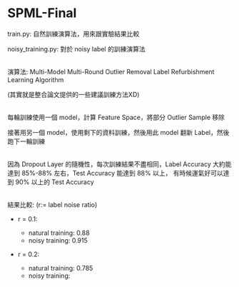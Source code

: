 # SPML-Final

train.py: 自然訓練演算法，用來跟實驗結果比較

noisy_training.py: 對於 noisy label 的訓練演算法  <br /><br />

演算法: Multi-Model Multi-Round Outlier Removal Label Refurbishment Learning Algorithm

(其實就是整合論文提供的一些建議訓練方法XD)  <br /><br />
  
  

每輪訓練使用一個 model，計算 Feature Space，將部分 Outlier Sample 移除

接著用另一個 model，使用剩下的資料訓練，然後用此 model 翻新 Label，然後跑下一輪訓練    <br /><br />

因為 Dropout Layer 的隨機性，每次訓練結果不盡相同，Label Accuracy 大約能達到 85%-88% 左右，Test Accuracy 能達到 88% 以上，
有時候運氣好可以達到 90% 以上的 Test Accuracy<br /><br />

結果比較: (r:= label noise ratio)

* r = 0.1:
  * natural training: 0.88
  * noisy training: 0.915

* r = 0.2:
  * natural training: 0.785
  * noisy training: 
